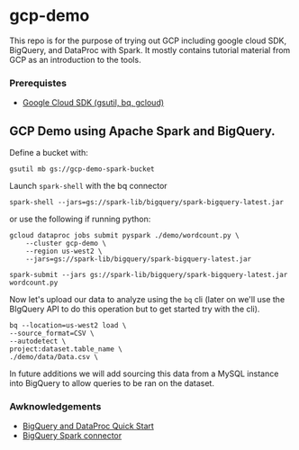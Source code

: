# gcp-demo
This repo is for the purpose of trying out GCP including google cloud SDK, BigQuery, and DataProc with Spark. It mostly contains tutorial material from GCP as an introduction to the tools.

### Prerequistes
- [Google Cloud SDK (gsutil, bq, gcloud)](https://cloud.google.com/sdk/install)

## GCP Demo using Apache Spark and BigQuery.
Define a bucket with: 
```
gsutil mb gs://gcp-demo-spark-bucket
```
Launch `spark-shell` with the bq connector
```
spark-shell --jars=gs://spark-lib/bigquery/spark-bigquery-latest.jar
```
or use the following if running python:
```
gcloud dataproc jobs submit pyspark ./demo/wordcount.py \
    --cluster gcp-demo \
    --region us-west2 \
    --jars=gs://spark-lib/bigquery/spark-bigquery-latest.jar
```
```
spark-submit --jars gs://spark-lib/bigquery/spark-bigquery-latest.jar wordcount.py
```

Now let's upload our data to analyze using the `bq` cli (later on we'll use the BIgQuery API to do this operation but to get started try with the cli).
```
bq --location=us-west2 load \
--source_format=CSV \
--autodetect \
project:dataset.table_name \
./demo/data/Data.csv \
```
In future additions we will add sourcing this data from a MySQL instance into BigQuery to allow queries to be ran on the dataset.


### Awknowledgements 
- [BigQuery and DataProc Quick Start](https://cloud.google.com/dataproc/docs/quickstarts)
- [BigQuery Spark connector](https://cloud.google.com/dataproc/docs/tutorials/bigquery-connector-spark-example)





